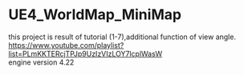 # UE4_WorldMap_MiniMap
this project is result of tutorial (1-7),additional function of view angle.  
https://www.youtube.com/playlist?list=PLmKKTERcjTPJp9UzIzVIzLOY7lcplWasW  
engine version 4.22  
